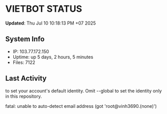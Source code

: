 # VIETBOT STATUS
**Updated**: Thu Jul 10 10:18:13 PM +07 2025

## System Info
- IP: 103.77.172.150
- Uptime: up 5 days, 2 hours, 5 minutes
- Files: 7122

## Last Activity

to set your account's default identity.
Omit --global to set the identity only in this repository.

fatal: unable to auto-detect email address (got 'root@vinh3690.(none)')
